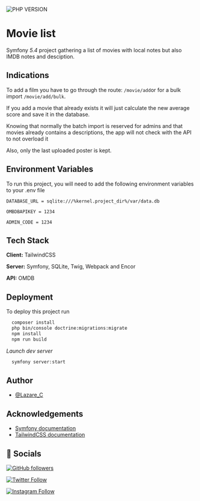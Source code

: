 ![PHP VERSION](https://img.shields.io/badge/php-%5E7.4-blue)

# Movie list

Symfony _5.4_ project gathering a list of movies with local notes but also IMDB notes and desciption.

## Indications

To add a film you have to go through the route: `/movie/add`or for a bulk import `/movie/add/bulk`.

If you add a movie that already exists it will just calculate the new average score and save it in the database.

Knowing that normally the batch import is reserved for admins and that movies already contains a descriptions, the app
will not check with the API to not overload it

Also, only the last uploaded poster is kept.

## Environment Variables

To run this project, you will need to add the following environment variables to your .env file

`DATABASE_URL = sqlite:///%kernel.project_dir%/var/data.db`

`OMBDBAPIKEY = 1234`

`ADMIN_CODE = 1234`

## Tech Stack

**Client:** TailwindCSS

**Server:** Symfony, SQLite, Twig, Webpack and Encor

**API:** OMDB

## Deployment

To deploy this project run

```bash
  composer install
  php bin/console doctrine:migrations:migrate
  npm install
  npm run build
```

_Launch dev server_

```bash
  symfony server:start
```

## Author

- [@Lazare_C](https://github.com/Lazare-C)

## Acknowledgements

- [Symfony documentation](https://symfony.com/doc/current/index.html)
- [TailwindCSS documentation](https://tailwindcss.com/docs)

## 🔗 Socials

[![GitHub followers](https://img.shields.io/github/followers/Lazare-C?style=social)](https://github.com/Lazare-C)

[![Twitter Follow](https://img.shields.io/twitter/follow/LazareC_?style=social)](https://twitter.com/LazareC_)

[![Instagram Follow](https://img.shields.io/badge/Follow-Lazare_chr-green?logo=instagram&style=social)](https://www.instagram.com/lazare_chr/)

